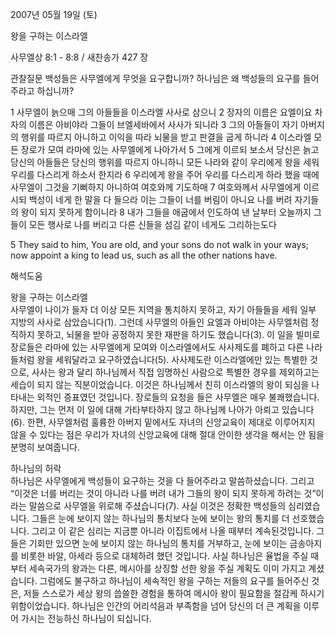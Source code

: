 2007년 05월 19일 (토)

왕을 구하는 이스라엘



사무엘상 8:1 - 8:8 / 새찬송가 427 장


관찰질문
백성들은 사무엘에게 무엇을 요구합니까?
하나님은 왜 백성들의 요구를 들어주라고 하십니까?

1 사무엘이 늙으매 그의 아들들을 이스라엘 사사로 삼으니 2 장자의 이름은 요엘이요 차자의 이름은 아비야라 그들이 브엘세바에서 사사가 되니라 3 그의 아들들이 자기 아버지의 행위를 따르지 아니하고 이익을 따라 뇌물을 받고 판결을 굽게 하니라 4 이스라엘 모든 장로가 모여 라마에 있는 사무엘에게 나아가서 5 그에게 이르되 보소서 당신은 늙고 당신의 아들들은 당신의 행위를 따르지 아니하니 모든 나라와 같이 우리에게 왕을 세워 우리를 다스리게 하소서 한지라 6 우리에게 왕을 주어 우리를 다스리게 하라 했을 때에 사무엘이 그것을 기뻐하지 아니하여 여호와께 기도하매 7 여호와께서 사무엘에게 이르시되 백성이 네게 한 말을 다 들으라 이는 그들이 너를 버림이 아니요 나를 버려 자기들의 왕이 되지 못하게 함이니라 8 내가 그들을 애굽에서 인도하여 낸 날부터 오늘까지 그들이 모든 행사로 나를 버리고 다른 신들을 섬김 같이 네게도 그리하는도다

5 They said to him, You are old, and your sons do not walk in your ways; now appoint a king to lead us, such as all the other nations have.

해석도움





왕을 구하는 이스라엘  
사무엘이 나이가 들자 더 이상 모든 지역을 통치하지 못하고, 자기 아들들을 세워 일부 지방의 사사로 삼았습니다(1). 그런데 사무엘의 아들인 요엘과 아비야는 사무엘처럼 정직하지 못하고, 뇌물을 받아 공정하지 못한 재판을 하기도 했습니다(3). 이 일을 빌미로 장로들은 라마에 있는 사무엘에게 모여와 이스라엘에서도 사사제도를 폐하고 다른 나라들처럼 왕을 세워달라고 요구하였습니다(5). 사사제도란 이스라엘에만 있는 특별한 것으로, 사사는 왕과 달리 하나님께서 직접 임명하신 사람으로 특별한 경우를 제외하고는 세습이 되지 않는 직분이었습니다. 이것은 하나님께서 친히 이스라엘의 왕이 되심을 나타내는 외적인 증표였던 것입니다. 장로들의 요청을 들은 사무엘은 매우 불쾌했습니다. 하지만, 그는 먼저 이 일에 대해 가타부타하지 않고 하나님께 나아가 아뢰고 있습니다(6). 한편, 사무엘처럼 훌륭한 아버지 밑에서도 자녀의 신앙교육이 제대로 이루어지지 않을 수 있다는 점은 우리가 자녀의 신앙교육에 대해 절대 안이한 생각을 해서는 안 됨을 분명히 보여줍니다.     

하나님의 허락  
하나님은 사무엘에게 백성들이 요구하는 것을 다 들어주라고 말씀하셨습니다. 그리고 “이것은 너를 버리는 것이 아니라 나를 버려 내가 그들의 왕이 되지 못하게 하려는 것”이라는 말씀으로 사무엘을 위로해 주셨습니다(7). 사실 이것은 정확한 백성들의 심리였습니다. 그들은 눈에 보이지 않는 하나님의 통치보다 눈에 보이는 왕의 통치를 더 선호했습니다. 그리고 이 같은 심리는 지금뿐 아니라 이집트에서 나올 때부터 계속된것입니다. 그들은 기회만 있으면 눈에 보이지 않는 하나님의 통치를 거부하고, 눈에 보이는 금송아지를 비롯한 바알, 아세라 등으로 대체하려 했던 것입니다. 사실 하나님은 율법을 주실 때부터 세속국가의 왕과는 다른, 메시아를 상징할 선한 왕을 주실 계획도 이미 가지고 계셨습니다. 그럼에도 불구하고 하나님이 세속적인 왕을 구하는 저들의 요구를 들어주신 것은, 저들 스스로가 세상 왕의 씁쓸한 경험을 통하여 메시아 왕이 필요함을 절감케 하시기 위함이었습니다. 하나님은 인간의 어리석음과 부족함을 넘어 당신의 더 큰 계획을 이루어 가시는 전능하신 하나님이 되십니다.
